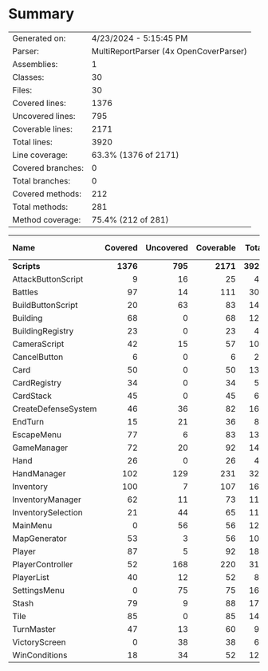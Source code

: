 ﻿# Summary
|||
|:---|:---|
| Generated on: | 4/23/2024 - 5:15:45 PM |
| Parser: | MultiReportParser (4x OpenCoverParser) |
| Assemblies: | 1 |
| Classes: | 30 |
| Files: | 30 |
| Covered lines: | 1376 |
| Uncovered lines: | 795 |
| Coverable lines: | 2171 |
| Total lines: | 3920 |
| Line coverage: | 63.3% (1376 of 2171) |
| Covered branches: | 0 |
| Total branches: | 0 |
| Covered methods: | 212 |
| Total methods: | 281 |
| Method coverage: | 75.4% (212 of 281) |

|**Name**|**Covered**|**Uncovered**|**Coverable**|**Total**|**Line coverage**|**Covered**|**Total**|**Branch coverage**|**Covered**|**Total**|**Method coverage**|
|:---|---:|---:|---:|---:|---:|---:|---:|---:|---:|---:|---:|
|**Scripts**|**1376**|**795**|**2171**|**3920**|**63.3%**|**0**|**0**|****|**212**|**281**|**75.4%**|
|AttackButtonScript|9|16|25|48|36%|0|0||3|5|60%|
|Battles|97|14|111|309|87.3%|0|0||8|10|80%|
|BuildButtonScript|20|63|83|140|24%|0|0||4|12|33.3%|
|Building|68|0|68|122|100%|0|0||18|18|100%|
|BuildingRegistry|23|0|23|45|100%|0|0||5|5|100%|
|CameraScript|42|15|57|109|73.6%|0|0||7|7|100%|
|CancelButton|6|0|6|20|100%|0|0||2|2|100%|
|Card|50|0|50|130|100%|0|0||13|13|100%|
|CardRegistry|34|0|34|59|100%|0|0||5|5|100%|
|CardStack|45|0|45|68|100%|0|0||8|8|100%|
|CreateDefenseSystem|46|36|82|164|56%|0|0||6|8|75%|
|EndTurn|15|21|36|82|41.6%|0|0||2|2|100%|
|EscapeMenu|77|6|83|132|92.7%|0|0||6|6|100%|
|GameManager|72|20|92|140|78.2%|0|0||10|11|90.9%|
|Hand|26|0|26|48|100%|0|0||6|6|100%|
|HandManager|102|129|231|326|44.1%|0|0||4|10|40%|
|Inventory|100|7|107|169|93.4%|0|0||11|11|100%|
|InventoryManager|62|11|73|111|84.9%|0|0||8|8|100%|
|InventorySelection|21|44|65|117|32.3%|0|0||3|7|42.8%|
|MainMenu|0|56|56|125|0%|0|0||0|13|0%|
|MapGenerator|53|3|56|101|94.6%|0|0||6|7|85.7%|
|Player|87|5|92|184|94.5%|0|0||20|21|95.2%|
|PlayerController|52|168|220|318|23.6%|0|0||13|23|56.5%|
|PlayerList|40|12|52|86|76.9%|0|0||3|4|75%|
|SettingsMenu|0|75|75|169|0%|0|0||0|12|0%|
|Stash|79|9|88|173|89.7%|0|0||10|10|100%|
|Tile|85|0|85|142|100%|0|0||15|15|100%|
|TurnMaster|47|13|60|93|78.3%|0|0||8|8|100%|
|VictoryScreen|0|38|38|68|0%|0|0||0|3|0%|
|WinConditions|18|34|52|122|34.6%|0|0||8|11|72.7%|

